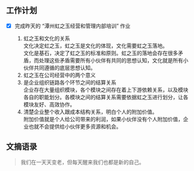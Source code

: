 ## 工作计划

- [x] 完成昨天的 “潭州虹之玉经营和管理内部培训” 作业

  1. 虹之玉和文化的关系  
     文化决定虹之玉，虹之玉是文化的体现，文化需要虹之玉落地。  
     文化是基石，决定了虹之玉的标准和原则。虹之玉的落地会存在很多矛盾，而处理这些矛盾需要所有小伙伴有共同的思想认知，文化就是所有小伙伴共同遵循的底层思想认知。
  2. 虹之玉在公司经营中的两个意义
  3. 是企业组织链路各个环节之间的结算关系  
     企业存在大量组织模块，各个模块之间存在着上下游依赖关系，以及模块各自的职能划分。各模块之间的结算关系需要依据虹之玉进行划分，让各模块友好、高效协作。
  4. 清楚企业整个收入跟成本结构关系，明白个人的附加价值。  
     附加价值就是个人给公司带来的利润，如果小伙伴没有个人附加价值，企业也就不会提供给小伙伴更多资源和机会。

## 文摘语录

> 我们在一天天变老，但每天醒来我们也都是新的自己。
